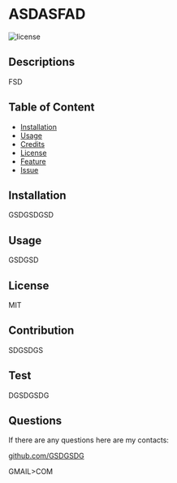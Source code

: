 # ASDASFAD
![license](https://img.shields.io/badge/license-MIT-green.svg)

## Descriptions

FSD

## Table of Content

- [Installation](#installation)
- [Usage](#usage)
- [Credits](#credits)
- [License](#license)
- [Feature](#feature)
- [Issue](#issue)

## Installation

GSDGSDGSD

## Usage

GSDGSD

## License

MIT


## Contribution

SDGSDGS

## Test

DGSDGSDG

## Questions

If there are any questions here are my contacts:

[github.com/GSDGSDG](https://github.com/GSDGSDG)

GMAIL>COM

